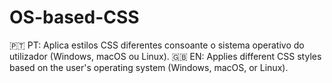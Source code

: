 # OS-based-CSS
🇵🇹 PT: Aplica estilos CSS diferentes consoante o sistema operativo do utilizador (Windows, macOS ou Linux).  🇬🇧 EN: Applies different CSS styles based on the user's operating system (Windows, macOS, or Linux).

